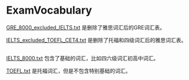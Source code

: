 # ExamVocabulary


[GRE_8000_excluded_IELTS.txt](GRE_8000_excluded_IELTS.txt) 是删除了雅思词汇后的GRE词汇表。

[IELTS_excluded_TOEFL_CET4.txt](IELTS_excluded_TOEFL_CET4.txt) 是删除了托福和四级词汇后的雅思词汇表。

## 

[IELTS_8000.txt](IELTS_8000.txt) 包含了基础的词汇，比如四六级词汇初高中词汇。


[TOEFL.txt](TOEFL.txt) 是托福词汇，但是不包含特别基础的词汇。

